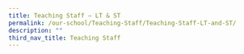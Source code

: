 ```yaml
---
title: Teaching Staff – LT & ST
permalink: /our-school/Teaching-Staff/Teaching-Staff-LT-and-ST/
description: ""
third_nav_title: Teaching Staff
---
```

